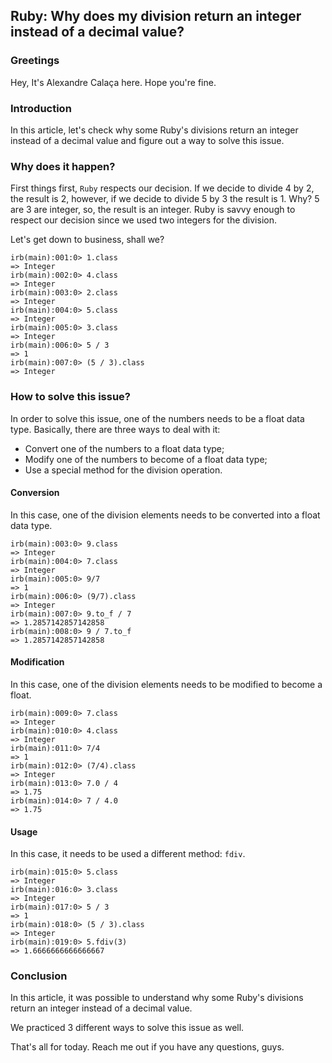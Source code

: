 ## Ruby: Why does my division return an integer instead of a decimal value?

### Greetings
Hey,  It's Alexandre Calaça here. Hope you're fine.

### Introduction
In this article, let's check why some Ruby's divisions return an integer instead of a decimal value and figure out a way to solve this issue.

### Why does it happen?
First things first, `Ruby` respects our decision. If we decide to divide 4 by 2, the result is 2, however, if we decide to divide 5 by 3 the result is 1. Why?
5 are 3 are integer, so, the result is an integer. Ruby is savvy enough to respect our decision since we used two integers for the division.

Let's get down to business, shall we?
```
irb(main):001:0> 1.class
=> Integer
irb(main):002:0> 4.class
=> Integer
irb(main):003:0> 2.class
=> Integer
irb(main):004:0> 5.class
=> Integer
irb(main):005:0> 3.class
=> Integer
irb(main):006:0> 5 / 3
=> 1
irb(main):007:0> (5 / 3).class
=> Integer
```

### How to solve this issue?
In order to solve this issue, one of the numbers needs to be a float data type. Basically, there are three ways to deal with it:
- Convert one of the numbers to a float data type;
- Modify one of the numbers to become of a float data type;
- Use a special method for the division operation.

#### Conversion
In this case, one of the division elements needs to be converted into a float data type.

```
irb(main):003:0> 9.class
=> Integer
irb(main):004:0> 7.class
=> Integer
irb(main):005:0> 9/7
=> 1
irb(main):006:0> (9/7).class
=> Integer
irb(main):007:0> 9.to_f / 7
=> 1.2857142857142858
irb(main):008:0> 9 / 7.to_f
=> 1.2857142857142858 
```

#### Modification
In this case, one of the division elements needs to be modified to become a float.
```
irb(main):009:0> 7.class
=> Integer
irb(main):010:0> 4.class
=> Integer
irb(main):011:0> 7/4
=> 1
irb(main):012:0> (7/4).class
=> Integer
irb(main):013:0> 7.0 / 4
=> 1.75
irb(main):014:0> 7 / 4.0
=> 1.75
```

#### Usage
In this case, it needs to be used a different method: `fdiv`.

```
irb(main):015:0> 5.class
=> Integer
irb(main):016:0> 3.class
=> Integer
irb(main):017:0> 5 / 3
=> 1
irb(main):018:0> (5 / 3).class
=> Integer
irb(main):019:0> 5.fdiv(3)
=> 1.6666666666666667
```

### Conclusion
In this article, it was possible to understand why some Ruby's divisions return an integer instead of a decimal value.

We practiced 3 different ways to solve this issue as well.


That's all for today.
Reach me out if you have any questions, guys.
